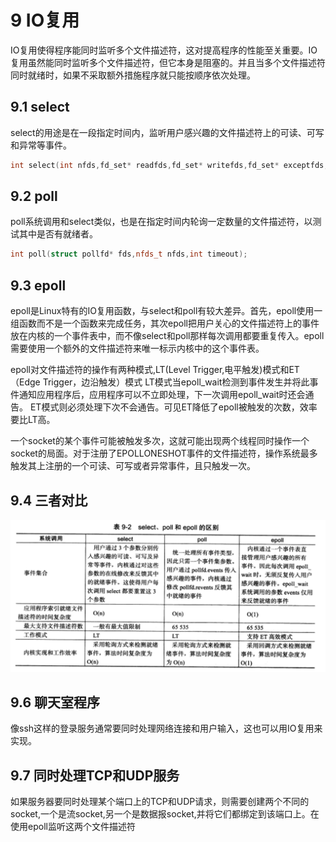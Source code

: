 <!--
 * @Author: your name
 * @Date: 2021-01-21 16:49:46
 * @LastEditTime: 2021-01-21 17:29:56
 * @LastEditors: Please set LastEditors
 * @Description: In User Settings Edit
 * @FilePath: \LinuxServerCodes\9\learnbook.md
-->
# 9 IO复用

IO复用使得程序能同时监听多个文件描述符，这对提高程序的性能至关重要。IO复用虽然能同时监听多个文件描述符，但它本身是阻塞的。并且当多个文件描述符同时就绪时，如果不采取额外措施程序就只能按顺序依次处理。

## 9.1 select
select的用途是在一段指定时间内，监听用户感兴趣的文件描述符上的可读、可写和异常等事件。
```C++
int select(int nfds,fd_set* readfds,fd_set* writefds,fd_set* exceptfds,struct timeval* timeout)
```

## 9.2 poll

poll系统调用和select类似，也是在指定时间内轮询一定数量的文件描述符，以测试其中是否有就绪者。
```C++
int poll(struct pollfd* fds,nfds_t nfds,int timeout);
```

## 9.3 epoll
epoll是Linux特有的IO复用函数，与select和poll有较大差异。首先，epoll使用一组函数而不是一个函数来完成任务，其次epoll把用户关心的文件描述符上的事件放在内核的一个事件表中，而不像select和poll那样每次调用都要重复传入。epoll需要使用一个额外的文件描述符来唯一标示内核中的这个事件表。

epoll对文件描述符的操作有两种模式,LT(Level Trigger,电平触发)模式和ET（Edge Trigger，边沿触发）模式
LT模式当epoll_wait检测到事件发生并将此事件通知应用程序后，应用程序可以不立即处理，下一次调用epoll_wait时还会通告。
ET模式则必须处理下次不会通告。可见ET降低了epoll被触发的次数，效率要比LT高。

一个socket的某个事件可能被触发多次，这就可能出现两个线程同时操作一个socket的局面。对于注册了EPOLLONESHOT事件的文件描述符，操作系统最多触发其上注册的一个可读、可写或者异常事件，且只触发一次。
## 9.4 三者对比


![](9-2.png)

## 9.6 聊天室程序
像ssh这样的登录服务通常要同时处理网络连接和用户输入，这也可以用IO复用来实现。
## 9.7 同时处理TCP和UDP服务
如果服务器要同时处理某个端口上的TCP和UDP请求，则需要创建两个不同的socket,一个是流socket,另一个是数据报socket,并将它们都绑定到该端口上。在使用epoll监听这两个文件描述符